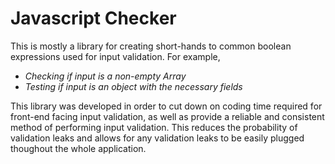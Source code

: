 Javascript Checker
==================

This is mostly a library for creating short-hands to common
boolean expressions used for input validation. For example,

- *Checking if input is a non-empty Array*
- *Testing if input is an object with the necessary fields*

This library was developed in order to cut down on coding time required for front-end facing input validation, as well as provide a reliable and consistent method of performing input validation. This reduces the probability of validation leaks and allows for any validation leaks to be easily plugged thoughout the whole application.

